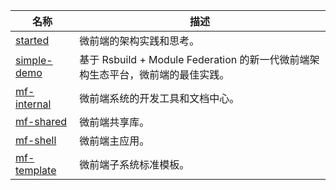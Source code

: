 | 名称         | 描述     |
| ------------ | -------------- |
| [started](https://github.com/micro-frontend-app/started) | 微前端的架构实践和思考。|
| [simple-demo](https://github.com/micro-frontend-app/simple-demo) | 基于 Rsbuild + Module Federation 的新一代微前端架构生态平台，微前端的最佳实践。|
| [mf-internal](https://github.com/micro-frontend-app/mf-internal) | 微前端系统的开发工具和文档中心。 |
| [mf-shared](https://github.com/micro-frontend-app/mf-shared) | 微前端共享库。 |
| [mf-shell](https://github.com/micro-frontend-app/mf-shell) | 微前端主应用。 |
| [mf-template](https://github.com/micro-frontend-app/mf-template) | 微前端子系统标准模板。 |
